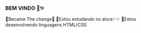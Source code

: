 ### BEM VINDO 🥀✨️

📍Became The change🍂
📍Estou estudando no alura✨️✨️
📍Estou desenvolvendo linguagens HTML/CSS
